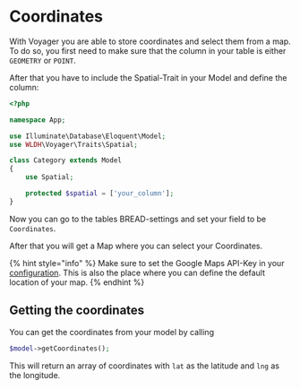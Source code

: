 # Coordinates

With Voyager you are able to store coordinates and select them from a map.
To do so, you first need to make sure that the column in your table is either `GEOMETRY` or `POINT`.

After that you have to include the Spatial-Trait in your Model and define the column:

```php
<?php

namespace App;

use Illuminate\Database\Eloquent\Model;
use WLDH\Voyager\Traits\Spatial;

class Category extends Model
{
    use Spatial;

    protected $spatial = ['your_column'];
}
```

Now you can go to the tables BREAD-settings and set your field to be `Coordinates`.

After that you will get a Map where you can select your Coordinates.

{% hint style="info" %}
Make sure to set the Google Maps API-Key in your [configuration](../getting-started/configurations.md#google-maps).
This is also the place where you can define the default location of your map.
{% endhint %}

## Getting the coordinates

You can get the coordinates from your model by calling

```php
$model->getCoordinates();
```

This will return an array of coordinates with `lat` as the latitude and `lng` as the longitude.

